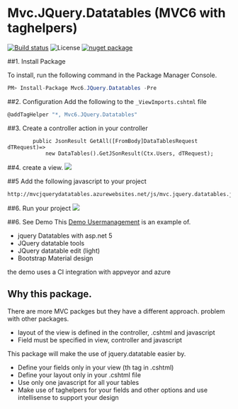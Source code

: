 # Mvc.JQuery.Datatables (MVC6 with taghelpers)

[![Build status](https://ci.appveyor.com/api/projects/status/mb4lk10dev4seg71?svg=true)](https://ci.appveyor.com/project/Anderman/mvc-jquery-datatables) ![License](https://img.shields.io/badge/license-MIT-blue.svg) [![nuget package](https://img.shields.io/badge/nuget-beta7-yellow.svg)](https://www.nuget.org/packages/Mvc6.JQuery.Datatables)


##1. Install Package

To install, run the following command in the Package Manager Console.

```csharp
PM> Install-Package Mvc6.JQuery.Datatables -Pre
```
##2. Configuration
Add the following to the `_ViewImports.cshtml` file

```csharp
@addTagHelper "*, Mvc6.JQuery.Datatables"
```

##3. Create a controller action in your controller 
```
        public JsonResult GetAll([FromBody]DataTablesRequest dTRequest)=>
            new DataTables().GetJSonResult(Ctx.Users, dTRequest);
```

##4. create a view.
![](http://snag.gy/10cQg.jpg)


##5 Add the following javascript to your project
```
http://mvcjquerydatatables.azurewebsites.net/js/mvc.jquery.datatables.js
```
##6. Run your project
![](http://snag.gy/aETVt.jpg)

##6. See Demo
This [Demo Usermanagement](http://mvcjquerydatatables.azurewebsites.net) is an example of.
* jquery Datatables with asp.net 5
* JQuery datatable tools
* JQuery datatable edit (light)
* Bootstrap Material design

the demo uses a CI integration with appveyor and azure


## Why this package.
There are more MVC packges but they have a different approach.
problem with other packages.
* layout of the view is defined in the controller, .cshtml  and javascript
* Field must be specified in view, controller and javascript

This package will make the use of jquery.datatable easier by.
* Define your fields only in your view (th tag in .cshtml)
* Define your layout only in your .cshtml file
* Use only one javascript for all your tables
* Make use of taghelpers for your fields and other options and use intellisense to support your design

